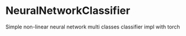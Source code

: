 NeuralNetworkClassifier
=======================

Simple non-linear neural network multi classes classifier impl with torch
